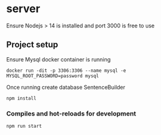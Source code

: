 # server

Ensure Nodejs > 14 is installed and port 3000 is free to use

## Project setup

Ensure Mysql docker container is running

```
docker run -dit -p 3306:3306 --name mysql -e MYSQL_ROOT_PASSWORD=password mysql
```

Once running create database SentenceBuilder

```
npm install
```

### Compiles and hot-reloads for development
```
npm run start
```

###


